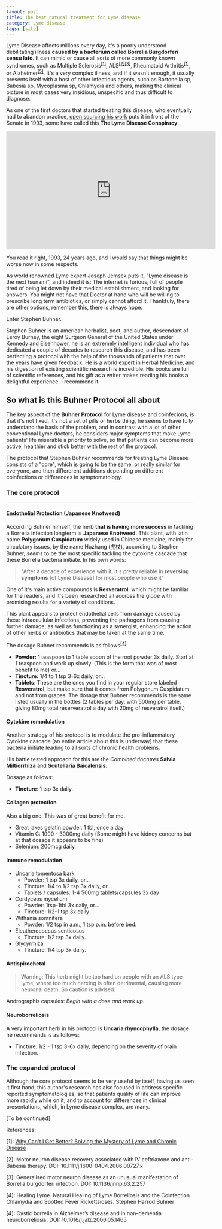 ```yaml
---
layout: post
title: The best natural treatment for Lyme disease
category: Lyme disease
tags: [site]
---
```


Lyme Disease affects millions every day, it's a poorly understood debilitating illness **caused by a bacterium called Borrelia Burgdorferi sensu lato**. It can mimic or cause all sorts of more commonly known syndromes, such as Multiple Sclerosis<sup><a href="#cite-1">[1]</a></sup>, ALS<sup><a href="#cite-2">[2]</a></sup><sup><a href="#cite-3">[3]</a></sup>, Rheumatoid Arthritis<sup><a href="#cite-1">[1]</a></sup>, or Alzheimer<sup><a href="#cite-5">[5]</a></sup>. It's a very complex illness, and if it wasn't enough, it usually presents itself with a host of other infectious agents, such as Bartonella sp, Babesia sp, Mycoplasma sp, Chlamydia and others, making the clinical picture in most cases very insidious, unspecific and thus difficult to diagnose.

As one of the first doctors that started treating this disease, who eventually had to abandon practice, [open sourcing his work](http://www.lymenet.org/BurrGuide200810.pdf) puts it in front of the Senate in 1993, some have called this **The Lyme Disease Conspiracy**.

<div class="video-container">
  <iframe width="560" height="315" src="https://www.youtube.com/embed/LjvTonxC__8" frameborder="0" allowfullscreen></iframe>
</div>

You read it right, 1993, 24 years ago, and I would say that things might be worse now in some respects.

As world renowned Lyme expert Joseph Jemsek puts it, "Lyme disease is the next tsunami", and indeed it is: The internet is furious, full of people tired of being let down by their medical establishment, and looking for answers. You might not have that Doctor at hand who will be willing to prescribe long term antibiotics, or simply cannot afford it. Thankfuly, there are other options, remember this, there is always hope.

Enter Stephen Buhner.

Stephen Buhner is an american herbalist, poet, and author, descendant of Leroy Burney, the eight Surgeon General  of the United States under Kennedy and Eisenhower, he is an extremely intelligent individual who has dedicated a couple of decades to research this disease, and has been perfecting a protocol with the help of the thousands of patients that over the years have given feedback. He is a world expert in Herbal Medicine, and his digestion of existing scientific research is incredible. His books are full of scientific references, and his gift as a writer makes reading his books a delightful experience. I recommend it.

## So what is this Buhner Protocol all about

The key aspect of the **Buhner Protocol** for Lyme disease and coinfecions, is that it's not fixed, it's not a set of pills or herbs thing, he seems to have fully understand the basis of the problem, and in contrast with a lot of other conventional Lyme doctors, he considers major symptoms that make Lyme patients' life miserable a priority to solve, so that patients can become more active, healthier and stick better with the rest of the protocol.

The protocol that Stephen Buhner recommends for treating Lyme Disease consists of a "core", which is going to be the same, or really similar for everyone, and then differerent additions depending on different coinfections or differences in symptomatology.

### The core protocol
-------

#### Endothelial Protection (Japanese Knotweed)

According Buhner himself, the herb **that is having more success** in tackling a Borrelia infection longterm is **Japanese Knotweed**. This plant, with latin name **Polygonum Cuspidatum** widely used in Chinese medicine, mainly for circulatory issues, by the name Huzhang (虎杖), according to Stephen Buhner, _seems_ to be the most specific tackling the cytokine cascade that these Borrelia bacteria initiate. In his own words:

> "After a decade of experience with it, it's pretty reliable in **reversing symptoms** [of Lyme Disease] for most people who use it"

One of it's main active compounds is **Resveratrol**, which might be familiar for the readers, and it's been researched all accross the globe with promising results for a variety of conditions.

This plant appears to protect endothelial cells from damage caused by these intraceullular infections, preventing the pathogens from causing further damage, as well as functioning as a synergist, enhancing the action of other herbs or antibiotics that may be taken at the same time.

The dosage Buhner recommends is as follows<sup><a href="#cite-4">[4]</a></sup>:

- **Powder:** 1 teaspoon to 1 table spoon of the root powder 3x daily. Start at 1 teaspoon and work up slowly.
(This is the form that was of most benefit to me) or...
- **Tincture:** 1/4 to 1 tsp 3-6x daily, or...
- **Tablets**: These are the ones you find in your regular store labeled **Resveratrol**, but make sure that it comes from Polygonum Cuspidatum and not from grapes. The dosage that Buhner recommends is the same listed usually in the bottles (2 tables per day, with 500mg per table, giving 80mg total reserveratrol a day with 20mg of resveratrol itself.)

#### Cytokine remodulation

Another strategy of his protocol is to modulate the pro-inflammatory Cytokine cascade [an entire article about this is underway] that these bacteria initiate leading to all sorts of chronic health problems.

His battle tested approach for this are the _Combined tinctures_ **Salvia Miltiorrhiza** and **Scutellaria Baicalensis**.

Dosage as follows:

- **Tincture**: 1 tsp 3x daily.

#### Collagen protection

Also a big one. This was of great benefit for me.

- Great lakes gelatin powder. 1 tbl, once a day
- Vitamin C: 1000 - 3000mg daily (Some might have kidney concerns but at that dosage it appears to be fine)
- Selenium: 200mcg daily.

#### Immune remodulation

- Uncaria tomentosa bark
  - Powder: 1 tsp 3x daily, or...
  - Tincture: 1/4 to 1/2 tsp 3x daily, or...
  - Tablets / capsules: 1-4 500mg tablets/capsules 3x day
- Cordyceps mycelium
  - Powder: 1tsp-1tbl 3x daily, or...
  - Tincture: 1/2-1 tsp 3x daily
- Withania somnifera
  - Powder: 1/2 tsp in a.m., 1 tsp p.m. before bed.
- Eleutherococcus senticosus
  - Tincture: 1/2 tsp 3x daily.
- Glycyrrhiza
  - Tincture: 1/4 tsp 3x daily.

#### Antispirochetal

> Warning: This herb might be too hard on people with an ALS type lyme, where too much herxing is often detrimental, causing more neuronal death. So caution is advised.

Andrographis capsules: _Begin with a dose and work up_.

#### Neuroborreliosis

A very important herb in his protocol is **Uncaria rhyncophylla**, the dosage he recommends is as follows:

- Tincture: 1/2 - 1 tsp 3-6x daily, depending on the severity of brain infection.

### The expanded protocol

Although the core protocol seems to be very useful by itself, having us seen it first hand, this author's research has also focused in address specific reported symptomatologies, so that patients quality of life can improve more rapidly while on it, and to account for differences in clinical presentations, which, in Lyme disease complex, are many.


[To be continued]

References:

<a id="cite-1">[1]</a>: <a href="https://books.google.com/books?id=QCeWncdRhQQC">Why Can't I Get Better? Solving the Mystery of Lyme and Chronic Disease</a>


<a id="cite-2">[2]</a>: Motor neuron disease recovery associated with IV ceftriaxone and anti-Babesia therapy. DOI: 10.1111/j.1600-0404.2006.00727.x

<a id="cite-3">[3]</a>: Generalised motor neuron disease as an unusual manifestation of Borrelia burgdorferi infection. DOI: 10.1136/jnnp.63.2.257

<a id="cite-4">[4]</a>: Healing Lyme. Natural Healing of Lyme Borreliosis and the Coinfection Chlamydia and Spotted Fever Rickettsioses. Stephen Harrod Buhner

<a id="cite-5">[4]</a>: Cystic borrelia in Alzheimer’s disease and in non-dementia neuroborreliosis. DOI: 10.1016/j.jalz.2006.05.1465

